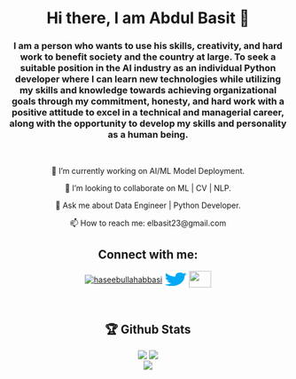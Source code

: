 <h1 align="center">Hi there, I am Abdul Basit 👋</h1>
<h3 align="center" >I am a person who wants to use his skills, creativity, and hard work to benefit society and the country at large. To seek a suitable position in the AI industry as an individual Python developer where I can learn new technologies while utilizing my skills and knowledge towards achieving organizational goals through my commitment, honesty, and hard work with a positive attitude to excel in a technical and managerial career, along with the opportunity to develop my skills and personality as a human being.</h3>
<br/>

<p align='center'> 🔭 I’m currently working on AI/ML Model Deployment. </p>
<p align='center'> 👯 I’m looking to collaborate on ML | CV | NLP. </p>
<p align='center'> 💬 Ask me about Data Engineer | Python Developer. </p>
<p align='center'>  📫 How to reach me: elbasit23@gmail.com</p>

<h2 align="center">Connect with me:</h2>
<p align="center">
  <a href="https://linkedin.com/in/engineerbasit" target="blank"><img align="center" src="https://raw.githubusercontent.com/rahuldkjain/github-profile-readme-generator/master/src/images/icons/Social/linked-in-alt.svg" alt="haseebullahabbasi" height="30" width="40" /></a>
<a href="https://twitter.com/abdul_elbasit" target="blank"><img align="center" src="./img/twitter.svg" height="30" width="40" /></a>
<a href="https://discord.gg/engineerbasit" target="blank"><img align="center" src="https://raw.githubusercontent.com/rahuldkjain/github-profile-readme-generator/master/src/images/icons/Social/discord.svg" height="30" width="40" /></a>
</p>
<br>


  <!-- Skills: Python | Linux | AI | ML | EDA | C++ -->
  
<h2 align="center">🏆 Github Stats</h2>

<p align="center">
<img src="https://github-readme-stats.vercel.app/api?username=engineerbasit&theme=transparent_icons=true" width='45%' />
<img src="https://github-readme-streak-stats.herokuapp.com?user=engineerbasit&theme=dark" width='45%' />
<br>
<img src="https://github-readme-stats.vercel.app/api/top-langs/?username=engineerbasit&layout=compact"/>
</p>

<!---
engineerbasit/engineerbasit is a ✨ special ✨ repository because its `README.md` (this file) appears on your GitHub profile.
You can click the Preview link to take a look at your changes.
--->
